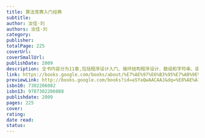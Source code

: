 ```yaml
---
title: 算法竞赛入门经典
subtitle: 
author: 汝佳·刘
authors: 汝佳·刘
category: 
publisher: 
totalPage: 225
coverUrl: 
coverSmallUrl: 
publishDate: 2009
description: 全书内容分为11章,包括程序设计入门、循环结构程序设计、数组和字符串、函数和递归、基础题目选解、数据结构基础、暴力求解法、高效算法设计、动态规划初步、数学概念与方法、图论模型与算法,覆盖了算法竞赛入门所需的主要知识点,并附有大量习题.
link: https://books.google.com/books/about/%E7%AE%97%E6%B3%95%E7%AB%9E%E8%B5%9B%E5%85%A5%E9%97%A8%E7%BB%8F%E5%85%B8.html?hl=&id=aSYaQwAACAAJ
previewLink: http://books.google.com/books?id=aSYaQwAACAAJ&dq=%E8%AE%A1%E7%AE%97%E6%9C%BA%E7%A8%8B%E5%BA%8F%E7%9A%84%E6%9E%84%E9%80%A0%E5%92%8C%E8%A7%A3%E9%87%8A(%E5%8E%9F%E4%B9%A6%E7%AC%AC2%E7%89%88)&hl=&as_pt=BOOKS&cd=3&source=gbs_api
isbn10: 7302206082
isbn13: 9787302206088
publishdate: 2009
pages: 225
cover: 
rating: 
date read: 
status:
---
```

